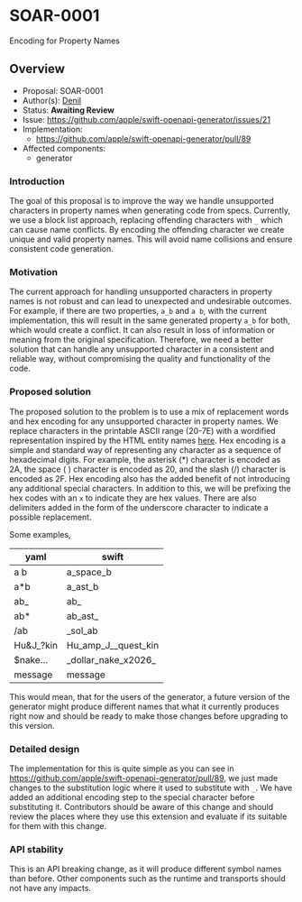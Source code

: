# SOAR-0001

Encoding for Property Names

## Overview

- Proposal: SOAR-0001
- Author(s): [Denil](https://github.com/denil-ct)
- Status: **Awaiting Review**
- Issue: https://github.com/apple/swift-openapi-generator/issues/21
- Implementation:
    - https://github.com/apple/swift-openapi-generator/pull/89
- Affected components:
    - generator

### Introduction

The goal of this proposal is to improve the way we handle unsupported characters in property names when generating code from specs. Currently, we use a block list approach, replacing offending characters with `_` which can cause name conflicts. By encoding the offending character we create unique and valid property names. This will avoid name collisions and ensure consistent code generation.

### Motivation

The current approach for handling unsupported characters in property names is not robust and can lead to unexpected and undesirable outcomes. For example, if there are two properties, `a_b` and `a b`, with the current implementation, this will result in the same generated property `a_b` for both, which would create a conflict. It can also result in loss of information or meaning from the original specification. Therefore, we need a better solution that can handle any unsupported character in a consistent and reliable way, without compromising the quality and functionality of the code.

### Proposed solution

The proposed solution to the problem is to use a mix of replacement words and hex encoding for any unsupported character in property names. We replace characters in the printable ASCII range (20-7E) with a wordified representation inspired by the HTML entity names [here](https://en.wikipedia.org/wiki/List_of_XML_and_HTML_character_entity_references). Hex encoding is a simple and standard way of representing any character as a sequence of hexadecimal digits. For example, the asterisk (*) character is encoded as 2A, the space ( ) character is encoded as 20, and the slash (/) character is encoded as 2F. Hex encoding also has the added benefit of not introducing any additional special characters.
In addition to this, we will be prefixing the hex codes with an `x` to indicate they are hex values. There are also delimiters added in the form of the underscore character to indicate a possible replacement.

Some examples,

yaml | swift
-- | --
a b | a_space_b
a*b | a_ast_b
ab_ | ab_
ab* | ab_ast_
/ab | _sol_ab
Hu&J_?kin | Hu_amp_J__quest_kin
$nake… | \_dollar_nake_x2026\_
message | message

This would mean, that for the users of the generator, a future version of the generator might produce different names that what it currently produces right now and should be ready to make those changes before upgrading to this version.

### Detailed design

The implementation for this is quite simple as you can see in https://github.com/apple/swift-openapi-generator/pull/89, we just made changes to the substitution logic where it used to substitute with `_`. We have added an additional encoding step to the special character before substituting it. Contributors should be aware of this change and should review the places where they use this extension and evaluate if its suitable for them with this change.

### API stability

This is an API breaking change, as it will produce different symbol names than before. Other components such as the runtime and transports should not have any impacts.
